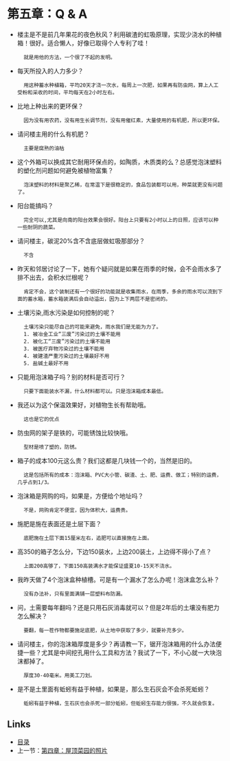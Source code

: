 # 第五章：Q & A

* 楼主是不是前几年果花的夜色秋风？利用碳渣的虹吸原理，实现少浇水的种植箱！很好。适合懒人，好像已取得个人专利了哇！

        就是用他的方法，一个很了不起的发明。

* 每天所投入的人力多少？

        用这种蓄水种植箱，平均20天才浇一次水，每周上一次肥，如果再有防虫网，算上人工受粉和采收的时间，平均每天在2小时左右。

* 比地上种出来的更环保？

        因为没有用农药，没有用生长调节剂，没有用催红素，大量使用的有机肥，所以更环保。

* 请问楼主用的什么有机肥？

        主要是腐熟的油枯

* 这个外箱可以换成其它耐用环保点的，如陶质，木质类的么？总感觉泡沫塑料的塑化剂问题如何避免被植物富集？

        泡沫塑料的材料是聚乙稀，在常温下是很稳定的，食品包装都可以用，种菜就更没有问题了。

* 阳台能搞吗？

        完全可以,尤其是向南的阳台效果会很好。阳台上只要有2小时以上的日照，应该可以种一些耐阴的蔬菜。

* 请问楼主，碳泥20%含不含底层做虹吸那部分？

        不含

* 昨天和邻居讨论了一下，她有个疑问就是如果在雨季的时候，会不会雨水多了排不出去，会积水烂根呢？

        肯定不会，这个装制还有一个很好的功能就是收集雨水，在雨季，多余的雨水可以流到下面的蓄水箱，蓄水箱装满后会自动溢出，因为上下两层不是密闭的。

* 土壤污染,雨水污染是如何控制的呢？

        土壤污染只能尽自己的可能来避免，雨水我们是无能为力了。
        1. 被冶金工业“三废”污染过的土壤不能用
        2. 被化工“三废”污染过的土壤不能用
        3. 被医疗弃物污染过的土壤不能用
        4. 被建渣严重污染过的土壤最好不用
        5. 盐碱土最好不用

* 只能用泡沫箱子吗？别的材料是否可行？

        只要下面能装水不漏，什么材料都可以。只是泡沫箱成本最低。

* 我还以为这个保温效果好，对植物生长有帮助哦。

        这也是它的优点

* 防虫网的架子是铁的，可能锈蚀比较快哦。

        型材是喷了塑的，防锈。

* 箱子的成本100元这么贵？我们这都是几块钱一个的，当然是旧的。

        这是包括所有的成本：泡沫箱、PVC大小管、碳渣、土、肥、运费、做工；特别的运费，几乎占到1/3。

* 泡沫箱是网购的吗，如果是，方便给个地址吗？

        不是，网购肯定不便宜，因为体积大，运费贵。

* 施肥是施在表面还是土层下面？

        底肥施在土层下面15厘米左右，追肥可以直接施在上面。

* 高350的箱子怎么分，下边150装水，上边200装土，上边得不得小了点？

        上面200高够了，下面150高装满水才能保证盛夏10-15天不浇水。

* 我昨天做了4个泡沫盒种植槽。可是有一个漏水了怎么办呢！泡沫盒怎么补？

        没有办法补，只有里面满铺一层塑料布防漏。

* 问，土需要每年翻吗？还是只用石灰消毒就可以？但是2年后的土壤没有肥力怎么解决？

        要翻，每一茬作物都要施足底肥，从土地中获取了多少，就要补充多少。

* 请问楼主，你的泡沫箱厚度是多少？再请教一下，锯开泡沫箱用的什么办法便捷一些？尤其是中间挖孔用什么工具和方法？我试了一下，不小心就一大块泡沫都掉了。

        厚度30-40毫米。用美工刀划。

* 是不是土里面有蚯蚓有益于种植，如果是，那么生石灰会不会杀死蚯蚓？

        蚯蚓有益于种植，生石灰也会杀死一部分蚯蚓，但蚯蚓生存能力很强，不久就会恢复。

## Links

* [目录](content.md)
* 上一节：[第四章：屋顶菜园的照片](04.md)
